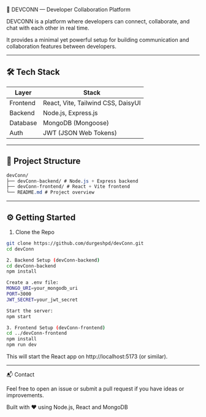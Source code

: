 🚀 DEVCONN — Developer Collaboration Platform

DEVCONN is a platform where developers can connect, collaborate, and chat with each other in real time.

It provides a minimal yet powerful setup for building communication and collaboration features between developers.

---

## 🛠️ Tech Stack

| Layer     | Stack                              |
|-----------|-------------------------------------|
| Frontend  | React, Vite, Tailwind CSS, DaisyUI |
| Backend   | Node.js, Express.js                |
| Database  | MongoDB (Mongoose)                 |
| Auth      | JWT (JSON Web Tokens)              |

---

## 📁 Project Structure

```css
devConn/
├── devConn-backend/ # Node.js + Express backend
├── devConn-frontend/ # React + Vite frontend
└── README.md # Project overview
```
---

## ⚙️ Getting Started

1. Clone the Repo

```bash
git clone https://github.com/durgeshpd/devConn.git
cd devConn

2. Backend Setup (devConn-backend)
cd devConn-backend
npm install

Create a .env file:
MONGO_URI=your_mongodb_uri
PORT=3000
JWT_SECRET=your_jwt_secret

Start the server:
npm start

3. Frontend Setup (devConn-frontend) 
cd ../devConn-frontend
npm install
npm run dev

```

This will start the React app on http://localhost:5173 (or similar).

---

📬 Contact

Feel free to open an issue or submit a pull request if you have ideas or improvements.

Built with ❤️ using Node.js, React and MongoDB
